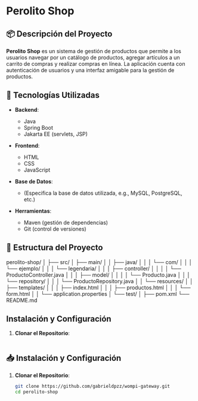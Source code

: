 # Perolito Shop

## 📦 Descripción del Proyecto

**Perolito Shop** es un sistema de gestión de productos que permite a los usuarios navegar por un catálogo de productos, agregar artículos a un carrito de compras y realizar compras en línea. La aplicación cuenta con autenticación de usuarios y una interfaz amigable para la gestión de productos.

## 🚀 Tecnologías Utilizadas

- **Backend**:
    - Java
    - Spring Boot
    - Jakarta EE (servlets, JSP)

- **Frontend**:
    - HTML
    - CSS
    - JavaScript

- **Base de Datos**:
    - (Especifica la base de datos utilizada, e.g., MySQL, PostgreSQL, etc.)

- **Herramientas**:
    - Maven (gestión de dependencias)
    - Git (control de versiones)

## 📁 Estructura del Proyecto

perolito-shop/
│
├── src/
│   ├── main/
│   │   ├── java/
│   │   │   └── com/
│   │   │       └── ejemplo/
│   │   │           └── legendaria/
│   │   │               ├── controller/
│   │   │               │   └── ProductoController.java
│   │   │               ├── model/
│   │   │               │   └── Producto.java
│   │   │               └── repository/
│   │   │                   └── ProductoRepository.java
│   │   └── resources/
│   │       ├── templates/
│   │       │   ├── index.html
│   │       │   ├── productos.html
│   │       │   └── form.html
│   │       └── application.properties
│   └── test/
│
├── pom.xml
└── README.md


## Instalación y Configuración

1. **Clonar el Repositorio**:
   ```bash

## 📥 Instalación y Configuración

1. **Clonar el Repositorio**:
   ```bash
   git clone https://github.com/gabrieldpzz/wompi-gateway.git
   cd perolito-shop

